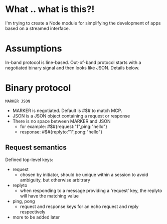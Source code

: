 # What .. what is this?!

I'm trying to create a Node module for simplifying the development of apps
based on a streamed interface.

# Assumptions

In-band protocol is line-based. Out-of-band protocol starts with a negotiated
binary signal and then looks like JSON. Details below.

# Binary protocol

    MARKER JSON

 * MARKER is negotiated. Default is #$# to match MCP.
 * JSON is a JSON object containing a request or response
 * There is no space between MARKER and JSON
   * for example: #$#{request:"1",ping:"hello"}
   * response:    #$#{replyto:"1",pong:"hello"}

## Request semantics

Defined top-level keys:

 * request
   * chosen by initiator, should be unique within a session to avoid ambiguity, but otherwise arbitrary
 * replyto
   * when responding to a message providing a 'request' key, the replyto will have the matching value
 * ping, pong
   * request and response keys for an echo request and reply respectively
 * more to be added later

